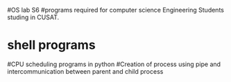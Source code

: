 #OS lab S6
#programs required for computer science Engineering Students studing in CUSAT.
# shell programs 
#CPU scheduling programs in python
#Creation of process using pipe and intercommunication between parent and child process
